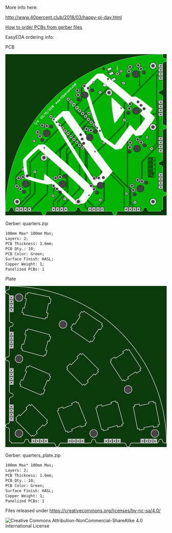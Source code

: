 More info here:

http://www.40percent.club/2018/03/happy-pi-day.html

[How to order PCBs from gerber files](http://www.40percent.club/2017/03/ordering-pcb.html)

EasyEDA ordering info:

PCB

![quarters](quarters.png)

Gerber: quarters.zip


    100mm Max* 100mm Max;
    Layers: 2;
    PCB Thickness: 1.6mm;
    PCB Qty.: 10;
    PCB Color: Green;
    Surface Finish: HASL;
    Copper Weight: 1;
    Panelized PCBs: 1

Plate

![quarters_plate](quarters_plate.png)

Gerber: quarters_plate.zip


    100mm Max* 100mm Max;
    Layers: 2;
    PCB Thickness: 1.6mm;
    PCB Qty.: 10;
    PCB Color: Green;
    Surface Finish: HASL;
    Copper Weight: 1;
    Panelized PCBs: 1

Files released under https://creativecommons.org/licenses/by-nc-sa/4.0/

![Creative Commons Attribution-NonCommercial-ShareAlike 4.0 International License](https://i.creativecommons.org/l/by-nc-sa/4.0/88x31.png)




